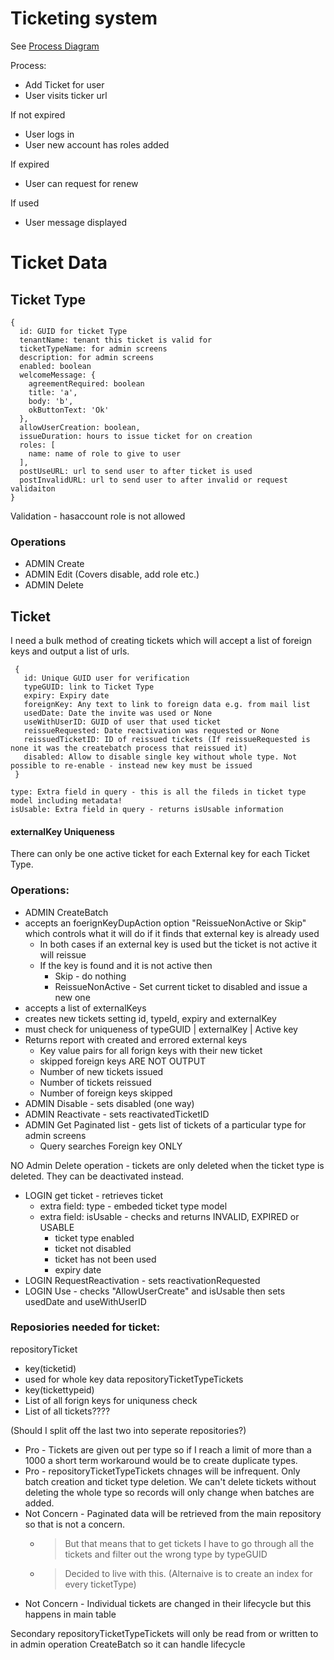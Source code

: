 # Ticketing system

See [Process Diagram](https://linkthethings.com/#/linkvis/charts/a3a86a2c-03ed-4e01-bc5c-d4ba4b57c213?v=560bb2da-e2f2-483b-bb3c-2f0be20b0cf3)

Process:

 - Add Ticket for user
 - User visits ticker url

If not expired
 - User logs in
 - User new account has roles added

If expired
 - User can request for renew

If used
 - User message displayed

# Ticket Data

## Ticket Type

```
{
  id: GUID for ticket Type
  tenantName: tenant this ticket is valid for
  ticketTypeName: for admin screens
  description: for admin screens
  enabled: boolean 
  welcomeMessage: {
    agreementRequired: boolean
    title: 'a',
    body: 'b',
    okButtonText: 'Ok'
  },
  allowUserCreation: boolean,
  issueDuration: hours to issue ticket for on creation
  roles: [
    name: name of role to give to user
  ],
  postUseURL: url to send user to after ticket is used
  postInvalidURL: url to send user to after invalid or request validaiton
}
```
Validation - hasaccount role is not allowed

### Operations
 - ADMIN Create
 - ADMIN Edit (Covers disable, add role etc.)
 - ADMIN Delete

## Ticket

I need a bulk method of creating tickets which will accept a list of foreign keys and output a list of urls.

```
 {
   id: Unique GUID user for verification
   typeGUID: link to Ticket Type
   expiry: Expiry date
   foreignKey: Any text to link to foreign data e.g. from mail list
   usedDate: Date the invite was used or None
   useWithUserID: GUID of user that used ticket
   reissueRequested: Date reactivation was requested or None
   reissuedTicketID: ID of reissued tickets (If reissueRequested is none it was the createbatch process that reissued it)
   disabled: Allow to disable single key without whole type. Not possible to re-enable - instead new key must be issued
 }

type: Extra field in query - this is all the fileds in ticket type model including metadata!
isUsable: Extra field in query - returns isUsable information
```

#### externalKey Uniqueness
There can only be one active ticket for each External key for each Ticket Type.

### Operations:
 - ADMIN CreateBatch
  - accepts an foerignKeyDupAction option "ReissueNonActive or Skip" which controls what it will do if it finds that external key is already used
    - In both cases if an external key is used but the ticket is not active it will reissue
    - If the key is found and it is not active then
      - Skip - do nothing
      - ReissueNonActive - Set current ticket to disabled and issue a new one
  - accepts a list of externalKeys
  - creates new tickets setting id, typeId, expiry and externalKey
  - must check for uniqueness of typeGUID | externalKey | Active key
  - Returns report with created and errored external keys
    - Key value pairs for all forign keys with their new ticket
    - skipped foreign keys ARE NOT OUTPUT
    - Number of new tickets issued
    - Number of tickets reissued
    - Number of foreign keys skipped
 - ADMIN Disable - sets disabled (one way)
 - ADMIN Reactivate - sets reactivatedTicketID
 - ADMIN Get Paginated list - gets list of tickets of a particular type for admin screens
   - Query searches Foreign key ONLY

NO Admin Delete operation - tickets are only deleted when the ticket type is deleted. They can be deactivated instead.

 - LOGIN get ticket - retrieves ticket
   - extra field: type - embeded ticket type model
   - extra field: isUsable - checks and returns INVALID, EXPIRED or USABLE
     - ticket type enabled
     - ticket not disabled
     - ticket has not been used
     - expiry date
 - LOGIN RequestReactivation - sets reactivationRequested
 - LOGIN Use - checks "AllowUserCreate" and isUsable then sets usedDate and useWithUserID

### Reposiories needed for ticket:

repositoryTicket
 - key(ticketid)
 - used for whole key data
repositoryTicketTypeTickets
 - key(tickettypeid)
 - List of all forign keys for uniquness check
 - List of all tickets???? 
 
 (Should I split off the last two into seperate repositories?) 
 - Pro - Tickets are given out per type so if I reach a limit of more than a 1000 a short term workaround would be to create duplicate types.
 - Pro - repositoryTicketTypeTickets chnages will be infrequent. Only batch creation and ticket type deletion. We can't delete tickets without deleting the whole type so records will only change when batches are added.
 - Not Concern - Paginated data will be retrieved from the main repository so that is not a concern.
   - > But that means that to get tickets I have to go through all the tickets and filter out the wrong type by typeGUID
   - > Decided to live with this. (Alternaive is to create an index for every ticketType) 
 - Not Concern - Individual tickets are changed in their lifecycle but this happens in main table

Secondary repositoryTicketTypeTickets will only be read from or written to in admin operation CreateBatch so it can handle lifecycle 

